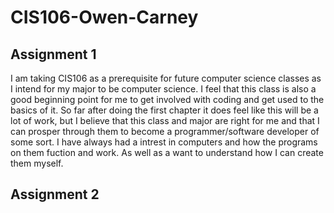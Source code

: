 # CIS106-Owen-Carney
## Assignment 1
I am taking CIS106 as a prerequisite for future computer science classes as I intend for my major to be computer science. I feel that this class is also a good beginning point for me to get involved with coding and get used to the basics of it. So far after doing the first chapter it does feel like this will be a lot of work, but I believe that this class and major are right for me and that I can prosper through them to become a programmer/software developer of some sort. I have always had a intrest in computers and how the programs on them fuction and work. As well as a want to understand how I can create them myself.
## Assignment 2

